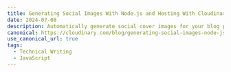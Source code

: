 ```yaml
---
title: Generating Social Images With Node.js and Hosting With Cloudinary
date: 2024-07-08
description: Automatically generate social cover images for your blog posts using Node.js and the Skia Canvas library. Upload to Cloudinary with the Cloudinary API.
canonical: https://cloudinary.com/blog/generating-social-images-node-js-hosting
use_canonical_url: true
tags:
  - Technical Writing
  - JavaScript
---
```

